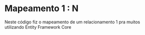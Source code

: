 # Mapeamento 1 : N 
Neste código fiz o mapeamento de um relacionamento 1 pra muitos utilizando Entity Framework Core
